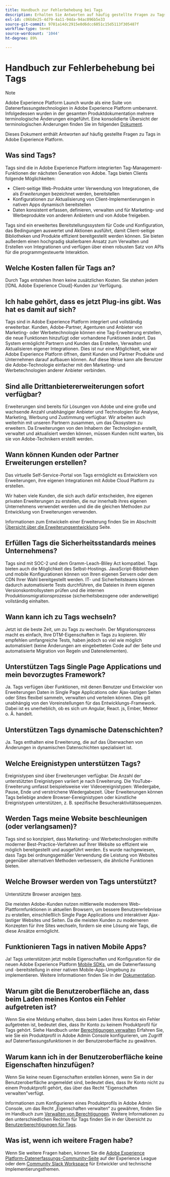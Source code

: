 ```yaml
---
title: Handbuch zur Fehlerbehebung bei Tags
description: Erhalten Sie Antworten auf häufig gestellte Fragen zu Tags in Adobe Experience Platform.
exl-id: c06b8e25-4d79-4a11-94da-94ac096b5e33
source-git-commit: 9701a14dc2915e0d6dcc6051c15d5113f305487f
workflow-type: tm+mt
source-wordcount: '1044'
ht-degree: 89%

---
```


# Handbuch zur Fehlerbehebung bei Tags

>[!NOTE]
>
>Adobe Experience Platform Launch wurde als eine Suite von Datenerfassungstechnologien in Adobe Experience Platform umbenannt. Infolgedessen wurden in der gesamten Produktdokumentation mehrere terminologische Änderungen eingeführt. Eine konsolidierte Übersicht der terminologischen Änderungen finden Sie im folgenden [Dokument](./term-updates.md).

Dieses Dokument enthält Antworten auf häufig gestellte Fragen zu Tags in Adobe Experience Platform.

## Was sind Tags?

Tags sind die in Adobe Experience Platform integrierten Tag-Management-Funktionen der nächsten Generation von Adobe. Tags bieten Clients folgende Möglichkeiten:

- Client-seitige Web-Produkte unter Verwendung von Integrationen, die als *Erweiterungen* bezeichnet werden, bereitstellen
- Konfigurationen zur Aktualisierung von Client-Implementierungen in nativen Apps dynamisch bereitstellen
- Daten konsistent erfassen, definieren, verwalten und für Marketing- und Werbeprodukte von anderen Anbietern und von Adobe freigeben.

Tags sind ein erweitertes Bereitstellungssystem für Code und Konfiguration, das Bedingungen auswertet und Aktionen ausführt, damit Client-seitige Bibliotheken und Produkte effizient bereitgestellt werden können. Sie bieten außerdem einen hochgradig skalierbaren Ansatz zum Verwalten und Erstellen von Integrationen und verfügen über einen robusten Satz von APIs für die programmgesteuerte Interaktion.

## Welche Kosten fallen für Tags an?

Durch Tags entstehen Ihnen keine zusätzlichen Kosten. Sie stehen jedem [!DNL Adobe Experience Cloud]-Kunden zur Verfügung.

## Ich habe gehört, dass es jetzt Plug-ins gibt. Was hat es damit auf sich?

Tags sind in Adobe Experience Platform integriert und vollständig erweiterbar. Kunden, Adobe-Partner, Agenturen und Anbieter von Marketing- oder Werbetechnologie können eine Tag-Erweiterung erstellen, die neue Funktionen hinzufügt oder vorhandene Funktionen ändert. Das System ermöglicht Partnern und Kunden das Erstellen, Verwalten und Aktualisieren eigener Integrationen. Dies ist nur eine Möglichkeit, wie wir Adobe Experience Platform öffnen, damit Kunden und Partner Produkte und Unternehmen darauf aufbauen können. Auf diese Weise kann alle Benutzer die Adobe-Technologie einfacher mit den Marketing- und Werbetechnologien anderer Anbieter verbinden.

## Sind alle Drittanbietererweiterungen sofort verfügbar?

Erweiterungen sind bereits für Lösungen von Adobe und eine große und wachsende Anzahl unabhängiger Anbieter und Technologien für Analyse, Marketing, Werbung und Zustimmung verfügbar. Wir arbeiten auch weiterhin mit unseren Partnern zusammen, um das Ökosystem zu erweitern. Da Erweiterungen von den Inhabern der Technologien erstellt, verwaltet und aktualisiert werden können, müssen Kunden nicht warten, bis sie von Adobe-Technikern erstellt werden.

## Wann können Kunden oder Partner Erweiterungen erstellen?

Das virtuelle Self-Service-Portal von Tags ermöglicht es Entwicklern von Erweiterungen, ihre eigenen Integrationen mit Adobe Cloud Platform zu erstellen.

Wir haben viele Kunden, die sich auch dafür entscheiden, ihre eigenen privaten Erweiterungen zu erstellen, die nur innerhalb ihres eigenen Unternehmens verwendet werden und die die gleichen Methoden zur Entwicklung von Erweiterungen verwenden.

Informationen zum Entwickeln einer Erweiterung finden Sie im Abschnitt [Übersicht über die Erweiterungsentwicklung](./extension-dev/overview.md) Seite.

## Erfüllen Tags die Sicherheitsstandards meines Unternehmens?

Tags sind mit SOC-2 und dem Gramm-Leach-Bliley Act kompatibel. Tags bieten auch die Möglichkeit des Selbst-Hostings. JavaScript-Bibliotheken und mobile Konfigurationen können von Ihren eigenen Servern oder dem CDN Ihrer Wahl bereitgestellt werden. IT- und Sicherheitsteams können dadurch automatisierte Tests durchführen, die Dateien in ihrem eigenen Versionskontrollsystem prüfen und die internen Produktionsmigrationsprozesse (sicherheitsbezogene oder anderweitige) vollständig einhalten.

## Wann kann ich zu Tags wechseln?

Jetzt ist die beste Zeit, um zu Tags zu wechseln. Der Migrationsprozess macht es einfach, Ihre DTM-Eigenschaften in Tags zu kopieren. Wir empfehlen umfangreiche Tests, haben jedoch so viel wie möglich automatisiert (keine Änderungen am eingebetteten Code auf der Seite und automatisierte Migration von Regeln und Datenelementen).

## Unterstützen Tags Single Page Applications und mein bevorzugtes Framework?

Ja. Tags verfügen über Funktionen, mit denen Benutzer und Entwickler von Erweiterungen Daten in Single Page Applications oder Ajax-lastigen Seiten oder Sites flexibel sammeln, verwalten und verteilen können. Dies gilt unabhängig von den Voreinstellungen für das Entwicklungs-Framework. Dabei ist es unerheblich, ob es sich um Angular, React. js, Ember, Meteor o. Ä. handelt.

## Unterstützen Tags dynamische Datenschichten?

Ja. Tags enthalten eine Erweiterung, die auf das Überwachen von Änderungen in dynamischen Datenschichten spezialisiert ist.

## Welche Ereignistypen unterstützen Tags?

Ereignistypen sind über Erweiterungen verfügbar. Die Anzahl der unterstützten Ereignistypen variiert je nach Erweiterung. Die YouTube-Erweiterung umfasst beispielsweise vier Videoereignistypen: Wiedergabe, Pause, Ende und verstrichene Wiedergabezeit. Über Erweiterungen können Tags beliebige andere Browser-Eereignistypen oder künstliche Ereignistypen unterstützen, z. B. spezifische Besucheraktivitätssequenzen.

## Werden Tags meine Website beschleunigen (oder verlangsamen)?

Tags sind so konzipiert, dass Marketing- und Werbetechnologien mithilfe moderner Best-Practice-Verfahren auf Ihrer Website so effizient wie möglich bereitgestellt und ausgeführt werden. Es wurde nachgewiesen, dass Tags bei ordnungsgemäßer Verwendung die Leistung von Websites gegenüber alternativen Methoden verbessern, die ähnliche Funktionen bieten.

## Welche Browser werden von Tags unterstützt?

Unterstützte Browser anzeigen [here](./extension-dev/browsers.md).

Die meisten Adobe-Kunden nutzen mittlerweile modernere Web-Plattformfunktionen in aktuellen Browsern, um bessere Benutzererlebnisse zu erstellen, einschließlich Single Page Applications und interaktiver Ajax-lastiger Websites und Seiten. Da die meisten Kunden zu moderneren Konzepten für ihre Sites wechseln, fordern sie eine Lösung wie Tags, die diese Ansätze ermöglicht.

## Funktionieren Tags in nativen Mobile Apps?

Ja! Tags unterstützen jetzt mobile Eigenschaften und Konfiguration für die neuen Adobe Experience Platform [Mobile SDKs](https://sdkdocs.com), um die Datenerfassung und -bereitstellung in einer nativen Mobile-App-Umgebung zu implementieren. Weitere Informationen finden Sie in der [Dokumentation](https://sdkdocs.com).

## Warum gibt die Benutzeroberfläche an, dass beim Laden meines Kontos ein Fehler aufgetreten ist?

Wenn Sie eine Meldung erhalten, dass beim Laden Ihres Kontos ein Fehler aufgetreten ist, bedeutet dies, dass Ihr Konto zu keinem Produktprofil für Tags gehört. Siehe Handbuch unter [Berechtigungen verwalten](../collection/permissions.md) Erfahren Sie, wie Sie ein Produktprofil in Adobe Admin Console konfigurieren, um Zugriff auf Datenerfassungsfunktionen in der Benutzeroberfläche zu gewähren.

## Warum kann ich in der Benutzeroberfläche keine Eigenschaften hinzufügen?

Wenn Sie keine neuen Eigenschaften erstellen können, wenn Sie in der Benutzeroberfläche angemeldet sind, bedeutet dies, dass Ihr Konto nicht zu einem Produktprofil gehört, das über das Recht &quot;Eigenschaften verwalten&quot;verfügt.

Informationen zum Konfigurieren eines Produktprofils in Adobe Admin Console, um das Recht „Eigenschaften verwalten“ zu gewähren, finden Sie im Handbuch zum [Verwalten von Berechtigungen](../collection/permissions.md). Weitere Informationen zu den unterschiedlichen Rechten für Tags finden Sie in der Übersicht zu [Benutzerberechtigungen für Tags](./ui/administration/user-permissions.md).

## Was ist, wenn ich weitere Fragen habe?

Wenn Sie weitere Fragen haben, können Sie die [Adobe Experience Platform-Datenerfassungs-Community-Seite](https://adobe.com/go/launchme) auf der Experience League oder dem [Community Slack Workspace](https://docs.google.com/forms/d/e/1FAIpQLScq1m63YkDrRpvPLhzUqtfoleWiDDTTXZsSivIXRfFdlSMzpQ/viewform) für Entwickler und technische Implementierungsthemen.
